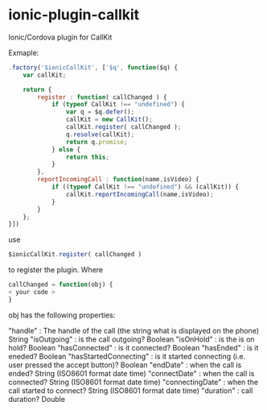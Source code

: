 # ionic-plugin-callkit
Ionic/Cordova plugin for CallKit

Exmaple:

```javascript
.factory('$ionicCallKit', ['$q', function($q) {
	var callKit;

	return {
		register : function( callChanged ) {
			if (typeof CallKit !== "undefined") {
				var q = $q.defer();
				callKit = new CallKit();
				callKit.register( callChanged );
				q.resolve(callKit);
				return q.promise;
			} else {
				return this;
			}
		},
		reportIncomingCall : function(name,isVideo) {
			if ((typeof CallKit !== "undefined") && (callKit)) {
				callKit.reportIncomingCall(name,isVideo);
			}
		}
	};
}])
```

use

```javascript
$ionicCallKit.register( callChanged )
```

to register the plugin. Where

```javascript
callChanged = function(obj) {
< your code >
}
```

obj has the following properties:

"handle" : The handle of the call (the string what is displayed on the phone) String
"isOutgoing" : is the call outgoing? Boolean
"isOnHold" : is the is on hold? Boolean
"hasConnected" : is it connected? Boolean
"hasEnded" : is it eneded? Boolean
"hasStartedConnecting" : is it started connecting (i.e. user pressed the accept button)? Boolean
"endDate" : when the call is ended? String (ISO8601 format date time)
"connectDate" : when the call is connected? String (ISO8601 format date time)
"connectingDate" : when the call started to connect? String (ISO8601 format date time)
"duration" : call duration? Double
